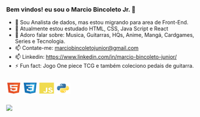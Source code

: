 ### Bem vindos! eu sou o Marcio Bincoleto Jr. 👋

- 🔭 Sou Analista de dados, mas estou migrando para area de Front-End.
- 🌱 Atualmente estou estudado HTML, CSS, Java Script e React
- 💬 Adoro falar sobre: Musica, Guitarras, HQs, Anime, Mangá, Cardgames, Series e Tecnologia. 
- 📫 Contate-me: marciobincoletojunior@gmail.com
- 📫 Linkedin: https://www.linkedin.com/in/marcio-bincoleto-junior/
- ⚡ Fun fact: Jogo One piece TCG e também coleciono pedais de guitarra.

<div style="display: inline_block"><br>
  <img align="center" alt="Marcio-HTML" height="30" width="40" src="https://raw.githubusercontent.com/devicons/devicon/master/icons/html5/html5-original.svg">
  <img align="center" alt="Marcio-CSS" height="30" width="40" 
    src="https://raw.githubusercontent.com/devicons/devicon/master/icons/css3/css3-original.svg">
  <img align="center" alt="Marcio-Js" height="30" width="40" src="https://raw.githubusercontent.com/devicons/devicon/master/icons/javascript/javascript-plain.svg">
  <img align="center" alt="Marcio-Python" height="30" width="40" src="https://raw.githubusercontent.com/devicons/devicon/master/icons/python/python-original.svg">
</div>

  ##

<div>  
  <a href="https://www.linkedin.com/in/marcio-bincoleto-junior/" target="_blank"><img src="https://img.shields.io/badge/-LinkedIn-%230077B5?style=for-the-badge&logo=linkedin&logoColor=white" target="_blank"></a> 
  
</div>


